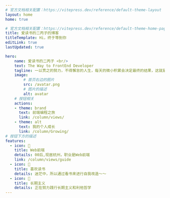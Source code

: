 ```yaml
---
# 官方文档相关配置：https://vitepress.dev/reference/default-theme-layout
layout: home
home: true

# 官方文档相关配置：https://vitepress.dev/reference/default-theme-home-page
title: 爱读书的二丙子的博客
titleTemplate: Hi，终于等到你
editLink: true
lastUpdated: true

hero:
    name: 爱读书的二丙子 <br/>
    text: The Way to FrontEnd Developer
    tagline: 一以贯之的努力，不得懈怠的人生，每天的微小积累会决定最终的结果，这就是答案
    image:
        # 首页右边的图片
        src: /avatar.png
        # 图片的描述
        alt: avatar
    # 按钮相关
    actions:
    - theme: brand
      text: 前端编程之旅
      link: /column/views/
    - theme: alt
      text: 我的个人成长
      link: /column/Growing/
# 按钮下方的描述
features:
  - icon: 🧐
    title: Web前端
    details: 00后,现居杭州，职业是Web前端
    link: /column/views/guide
  - icon: 📖
    title: 喜欢读书
    details: 迷茫中，所以通过看书来进行自我改造～～
  - icon: 🧩
    title: 长期主义
    details: 正在努力践行长期主义和利他哲学
---
```




<!-- 自定义组件 -->
<!-- <script setup>
import home from './components/home.vue';
</script>

<home /> -->